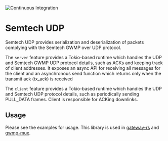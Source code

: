 ![Continuous Integration](https://github.com/helium/semtech-udp/workflows/Continuous%20Integration/badge.svg)

# Semtech UDP

Semtech UDP provides serialization and deserialization of packets complying 
with the Semtech GWMP over UDP protocol.

The `server` feature provides a Tokio-based runtime which handles the UDP and
Semtech GWMP UDP protocol details, such as ACKs and keeping track of client
addresses. It exposes an async API for receiving all messages for the client
and an asynchronous send function which returns only when the transmit ack
(tx_ack) is received

The `client` feature provides a Tokio-based runtime which handles the UDP and
Semtech UDP protocol details, such as periodically sending PULL_DATA frames.
Client is responsible for ACKing downlinks.

## Usage

Please see the examples for usage. This library is used in [gateway-rs](https://github.com/helium/gateway-rs)
and [gwmp-mux](https://github.com/helium/gwmp-mux).
